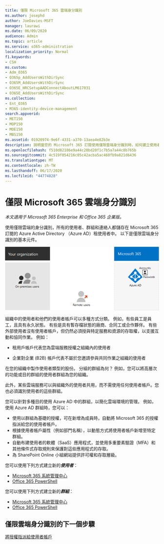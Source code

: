 ```yaml
---
title: 僅限 Microsoft 365 雲端身分識別
ms.author: josephd
author: JoeDavies-MSFT
manager: laurawi
ms.date: 06/09/2020
audience: Admin
ms.topic: article
ms.service: o365-administration
localization_priority: Normal
f1.keywords:
- CSH
ms.custom:
- Adm_O365
- O365p_AddUsersWithDirSync
- O365M_AddUsersWithDirSync
- O365E_HRCSetupAADConnectAboutLM617031
- O365E_AddUsersWithDirSync
ms.collection:
- Ent_O365
- M365-identity-device-management
search.appverid:
- MET150
- MOP150
- MOE150
- MBS150
ms.assetid: 01920974-9e6f-4331-a370-13aea4e82b3e
description: 說明當您的 Microsoft 365 訂閱使用僅限雲端身分識別時，如何建立使用者和群組。
ms.openlocfilehash: f510d82186e9a44c20bd20f1c7b5a7a44c8b765b
ms.sourcegitcommit: 4c519f054216c05c42acba5ac460fb9a821d6436
ms.translationtype: MT
ms.contentlocale: zh-TW
ms.lasthandoff: 06/17/2020
ms.locfileid: "44774828"
---
```

# <a name="microsoft-365-cloud-only-identity"></a>僅限 Microsoft 365 雲端身分識別

*本文適用于 Microsoft 365 Enterprise 和 Office 365 企業版。*

使用僅限雲端的身分識別，所有的使用者、群組和連絡人都儲存在 Microsoft 365 訂閱的 Azure Active Directory （Azure AD）租使用者中。 以下是僅限雲端身分識別的基本元件。
 
![僅限雲端身分識別的基本元件](./media/about-office-365-identity/cloud-only-identity.png)

組織中的使用者和他們的使用者帳戶可以多種方式分類。 例如，有些員工是員工，且具有永久狀態。 有些是具有暫存檔狀態的廠商、合同工或合作夥伴。 有些外部使用者沒有使用者帳戶，但仍然必須授與特定服務和資源的存取權，以支援互動和協同作業。 例如：

- 租用戶帳戶代表您為雲端服務授權之組織內的使用者

- 企業對企業 (B2B) 帳戶代表不屬於您邀請參與共同作業之組織的使用者

在您的組織中製作使用者類型的股份。 分組的群組為何？ 例如，您可以將高層次的功能或目的群組的使用者群組為您的組織。

此外，某些雲端服務可以與組織外的使用者共用，而不需使用任何使用者帳戶。您也必須識別使用者的這些群組。

您可以針對多種目的使用 Azure AD 中的群組，以簡化雲端環境的管理。 例如，使用 Azure AD 群組時，您可以：

- 使用以群組為基礎的授權，可在新增為成員時，自動將 Microsoft 365 的授權指派給您的使用者帳戶。
- 根據使用者帳戶屬性（例如部門名稱），以動態方式將使用者帳戶新增至特定群組。
- 自動布建使用者的軟體（SaaS）應用程式，並使用多重要素驗證（MFA）和其他條件式存取規則來保護對這些應用程式的存取。
- 為 SharePoint Online 小組網站提供許可權和存取層級。

您可以使用下列方式建立新的***使用者***：

- [Microsoft 365 系統管理中心](https://docs.microsoft.com/office365/admin/add-users/add-users)
- [Office 365 PowerShell](https://docs.microsoft.com/office365/enterprise/powershell/create-user-accounts-with-office-365-powershell)

您可以使用下列方式建立新的***群組***：

- [Microsoft 365 系統管理中心](https://docs.microsoft.com/office365/admin/create-groups/create-groups)
- [Office 365 PowerShell](https://docs.microsoft.com/office365/enterprise/powershell/manage-office-365-groups-with-powershell)


## <a name="next-step-for-cloud-only-identity"></a>僅限雲端身分識別的下一個步驟

[將授權指派給使用者帳戶](assign-licenses-to-user-accounts.md)
